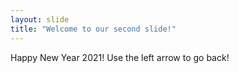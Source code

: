 ```yaml
---
layout: slide
title: "Welcome to our second slide!"
---
```

Happy New Year 2021!
Use the left arrow to go back!
